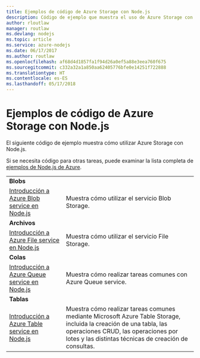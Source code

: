```yaml
---
title: Ejemplos de código de Azure Storage con Node.js
description: Código de ejemplo que muestra el uso de Azure Storage con Node.js.
author: rloutlaw
manager: routlaw
ms.devlang: nodejs
ms.topic: article
ms.service: azure-nodejs
ms.date: 06/17/2017
ms.author: routlaw
ms.openlocfilehash: af68d4d1857fa1f94d26a0ef5a88e3eea760f675
ms.sourcegitcommit: c332a32a1a850aa62405776bfe0e14251f722888
ms.translationtype: HT
ms.contentlocale: es-ES
ms.lasthandoff: 05/17/2018
---
```

# <a name="azure-storage-with-nodejs-code-samples"></a>Ejemplos de código de Azure Storage con Node.js

El siguiente código de ejemplo muestra cómo utilizar Azure Storage con Node.js.

Si se necesita código para otras tareas, puede examinar la lista completa de [ejemplos de Node.js de Azure](https://azure.microsoft.com/resources/samples/?term=nodejs).


| | |
|---|---|
| **Blobs** ||
| [Introducción a Azure Blob service en Node.js](https://github.com/Azure-Samples/storage-blob-node-getting-started) | Muestra cómo utilizar el servicio Blob Storage. |
| **Archivos** ||
| [Introducción a Azure File service en Node.js](https://azure.microsoft.com/resources/samples/storage-file-node-getting-started/) | Muestra cómo utilizar el servicio File Storage. |
| **Colas** ||
| [Introducción a Azure Queue service en Node.js](https://azure.microsoft.com/resources/samples/storage-queue-node-getting-started/) | Muestra cómo realizar tareas comunes con Azure Queue service. |
| **Tablas** ||
| [Introducción a Azure Table service en Node.js](https://azure.microsoft.com/resources/samples/storage-table-node-getting-started/) | Muestra cómo realizar tareas comunes mediante Microsoft Azure Table Storage, incluida la creación de una tabla, las operaciones CRUD, las operaciones por lotes y las distintas técnicas de creación de consultas. |
